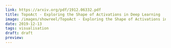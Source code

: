 ```yaml
---
link: https://arxiv.org/pdf/1912.06332.pdf
title: TopoAct - Exploring the Shape of Activations in Deep Learning
image: /images/showreel/TopoAct - Exploring the Shape of Activations in Deep Learning.jpg
date: 2019-12-13
tags: visualisation
draft: draft
preview:
---
```



